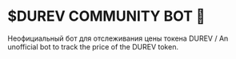 # $DUREV COMMUNITY BOT 💎
Неофициальный бот для отслеживания цены токена DUREV / An unofficial bot to track the price of the DUREV token.

